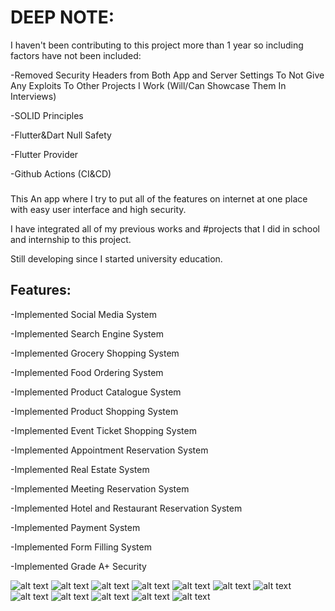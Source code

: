 # DEEP NOTE: 
I haven't been contributing to this project more than 1 year so including factors have not been included:

-Removed Security Headers from Both App and Server Settings To Not Give Any Exploits To Other Projects I Work
(Will/Can Showcase Them In Interviews) 

-SOLID Principles

-Flutter&Dart Null Safety

-Flutter Provider

-Github Actions (CI&CD)

### 
This An app where I try to put all of the features on internet at one place with easy user interface and high security.

I have integrated all of my previous works and #projects that I did in school and internship to this project.

Still developing since I started university education.

## Features:
-Implemented Social Media System

-Implemented Search Engine System

-Implemented Grocery Shopping System 

-Implemented Food Ordering System 

-Implemented Product Catalogue System

-Implemented Product Shopping System 

-Implemented Event Ticket Shopping System

-Implemented Appointment Reservation System

-Implemented Real Estate System

-Implemented Meeting Reservation System

-Implemented Hotel and Restaurant Reservation System 

-Implemented Payment System

-Implemented Form Filling System

-Implemented Grade A+ Security

![alt text](https://github.com/umarbeyoglu/AIO-Showcase/blob/main/images/Article.jpg "Title")
![alt text](https://github.com/umarbeyoglu/AIO-Showcase/blob/main/images/DeliveryDetails.jpg "Title")
![alt text](https://github.com/umarbeyoglu/AIO-Showcase/blob/main/images/Calendar.png "Title")
![alt text](https://github.com/umarbeyoglu/AIO-Showcase/blob/main/images/Forms.png "Title")
![alt text](https://github.com/umarbeyoglu/AIO-Showcase/blob/main/images/Search1.jpg "Title")
![alt text](https://github.com/umarbeyoglu/AIO-Showcase/blob/main/images/Search2.jpg "Title")
![alt text](https://github.com/umarbeyoglu/AIO-Showcase/blob/main/images/SearchBusiness.jpg "Title")
![alt text](https://github.com/umarbeyoglu/AIO-Showcase/blob/main/images/Subusers.jpg "Title")
![alt text](https://github.com/umarbeyoglu/AIO-Showcase/blob/main/images/Tools.jpg "Title")
![alt text](https://github.com/umarbeyoglu/AIO-Showcase/blob/main/images/Business%Profile.jpg "Title")
![alt text](https://github.com/umarbeyoglu/AIO-Showcase/blob/main/images/Calendar%Time.png "Title")
![alt text](https://github.com/umarbeyoglu/AIO-Showcase/blob/main/images/Catalogue.jpg "Title")
